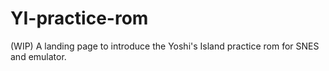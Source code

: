 # YI-practice-rom
 
(WIP) A landing page to introduce the Yoshi's Island practice rom for SNES and emulator.
